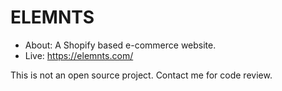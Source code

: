 # ELEMNTS
- About: A Shopify based e-commerce website.
- Live: https://elemnts.com/

This is not an open source project. Contact me for code review.


